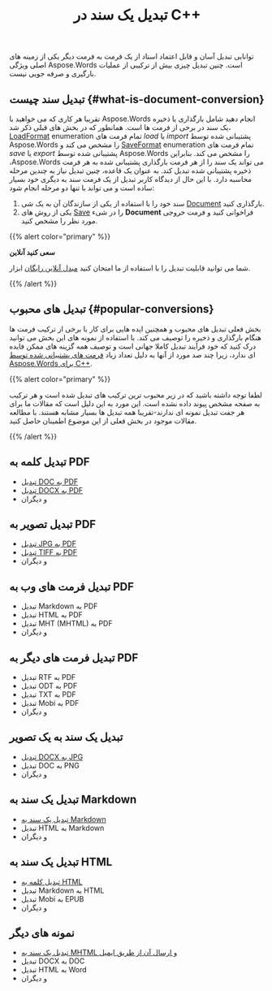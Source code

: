 ﻿---
title: تبدیل یک سند در C++
second_title: Aspose.Words برای C++
articleTitle: تبدیل یک سند
linktitle: تبدیل یک سند
type: docs
description: "به راحتی اسناد را از یک فرمت به فرمت دیگر با استفاده از C++ تبدیل کنید. شما می توانید با تمام فرمت های محبوب مانند Microsoft Word فرمت هایی مانند DOCX یا DOC، OpenDocument فرمت هایی مانند ODT یا OTT، فرمت های وب مانند HTML یا XHTML، فرمت های متنی مانند MarkDown یا TXT و دیگران کار کنید."
keywords: "convert a document c++, convert documents from one format to another c++, convert to markdown c++, convert pdf to docx C++, convert docx to pdf C++, convert doc to pdf C++, convert a document Aspose for C++"
weight: 30
url: /fa/cpp/convert-a-document/
---

توانایی تبدیل آسان و قابل اعتماد اسناد از یک فرمت به فرمت دیگر یکی از زمینه های اصلی ویژگی Aspose.Words است. چنین تبدیل چیزی بیش از ترکیبی از عملیات بارگیری و صرفه جویی نیست.

## تبدیل سند چیست {#what-is-document-conversion}

تقریبا هر کاری که می خواهید با Aspose.Words انجام دهید شامل بارگذاری یا ذخیره یک سند در برخی از فرمت ها است. همانطور که در بخش های قبلی ذکر شد، [LoadFormat](https://reference.aspose.com/words/cpp/aspose.words/loadformat/) enumeration تمام فرمت های *load* یا *import* پشتیبانی شده توسط Aspose.Words را مشخص می کند و [SaveFormat](https://reference.aspose.com/words/cpp/aspose.words/saveformat/) enumeration تمام فرمت های *save* یا *export* پشتیبانی شده توسط Aspose.Words را مشخص می کند. بنابراین ،Aspose.Words می تواند یک سند را از هر فرمت بارگذاری پشتیبانی شده به هر فرمت ذخیره پشتیبانی شده تبدیل کند. به عنوان یک قاعده، چنین تبدیل نیاز به چندین مرحله محاسبه دارد. با این حال از دیدگاه کاربر تبدیل از یک فرمت سند به دیگری خود بسیار ساده است و می تواند با تنها دو مرحله انجام شود:

1. سند خود را با استفاده از یکی از سازندگان آن به یک شی [Document](https://reference.aspose.com/words/cpp/class/aspose.words.document) بارگذاری کنید.
1. یکی از روش های [Save](https://reference.aspose.com/words/cpp/class/aspose.words.saving.save_output_parameters) را در شیء **Document** فراخوانی کنید و فرمت خروجی مورد نظر را مشخص کنید.

{{% alert color="primary" %}}

**سعی کنید آنلاین**

شما می توانید قابلیت تبدیل را با استفاده از ما امتحان کنید [مبدل آنلاین رایگان](https://products.aspose.app/words/conversion) ابزار.

{{% /alert %}}

## تبدیل های محبوب {#popular-conversions}

بخش فعلی تبدیل های محبوب و همچنین ایده هایی برای کار با برخی از ترکیب فرمت ها هنگام بارگذاری و ذخیره را توصیف می کند. با استفاده از نمونه های این بخش می توانید درک کنید که خود فرآیند تبدیل کاملا جهانی است و توصیف همه گزینه های ممکن فایده ای ندارد، زیرا چند صد مورد از آنها به دلیل تعداد زیاد [فرمت های پشتیبانی شده توسط Aspose.Words برای C++](/words/cpp/supported-document-formats/).

{{% alert color="primary" %}}

لطفا توجه داشته باشید که در زیر محبوب ترین ترکیب های تبدیل شده است و هر ترکیب به صفحه مشخص پیوند داده نشده است. این مورد به این دلیل است که مقالات ما برای هر جفت تبدیل نمونه ای ندارند-تقریبا همه تبدیل ها بسیار مشابه هستند. با مطالعه مقالات موجود در بخش فعلی از این موضوع اطمینان حاصل کنید.

{{% /alert %}}

<div class="row">
	<div class="col-md-6">
		<h2>تبدیل کلمه به PDF</h2>
			<ul>
				<li><a href="/words/cpp/convert-a-document-to-pdf/#converting-doc-or-docx-to-pdf">تبدیل DOC به PDF</a></li>
				<li><a href="/words/cpp/convert-a-document-to-pdf/#converting-doc-or-docx-to-pdf">تبدیل DOCX به PDF</a></li>
				<li>و دیگران</li>
			</ul>
		<h2>تبدیل تصویر به PDF</h2>
			<ul>
				<li><a href="/words/cpp/convert-a-document-to-pdf/#convert-an-image-to-pdf">تبدیل JPG به PDF</a></li>
				<li><a href="/words/cpp/convert-a-document-to-pdf/#convert-an-image-to-pdf">تبدیل TIFF به PDF</a></li>
				<li>و دیگران</li>
			</ul>
		<h2>تبدیل فرمت های وب به PDF</h2>
			<ul>
				<li>تبدیل Markdown به PDF</li>
				<li>تبدیل HTML به PDF</li>
				<li>تبدیل MHT (MHTML) به PDF</li>
				<li>و دیگران</li>
			</ul>
		<h2>تبدیل فرمت های دیگر به PDF</h2>
			<ul>
				<li>تبدیل RTF به PDF</li>
				<li>تبدیل ODT به PDF</li>
				<li>تبدیل TXT به PDF</li>
				<li>تبدیل Mobi به PDF</li>
				<li>و دیگران</li>
			</ul>
	</div>
	<div class="col-md-6">
		<h2>تبدیل یک سند به یک تصویر</h2>
			<ul>
				<li><a href="/words/cpp/convert-a-document-to-an-image/">تبدیل DOCX به JPG</a></li>
				<li>تبدیل DOC به PNG</li>
				<li>و دیگران</li>
			</ul>
		<h2>تبدیل یک سند به Markdown</h2>
			<ul>
				<li><a href="/words/cpp/convert-a-document-to-markdown/">تبدیل یک سند به Markdown</a></li>
				<li>تبدیل HTML به Markdown</li>
				<li>و دیگران</li>
			</ul>
		<h2>تبدیل یک سند به HTML</h2>
			<ul>
				<li><a href="/words/cpp/convert-a-document-to-html-mhtml-or-epub/#convert-a-document">تبدیل کلمه به HTML</a></li>
				<li>تبدیل Markdown به HTML</li>
				<li>تبدیل Mobi به EPUB</li>
				<li>و دیگران</li>
			</ul>
		<h2>نمونه های دیگر</h2>
			<ul>
				<li><a href="/words/cpp/convert-a-document-to-mhtml-and-send-it-by-email/">تبدیل یک سند به MHTML و ارسال آن از طریق ایمیل</a></li>
				<li>تبدیل DOCX به DOC</li>
				<li>تبدیل HTML به Word</li>
				<li>و دیگران</li>
			</ul>
	</div>
</div>
